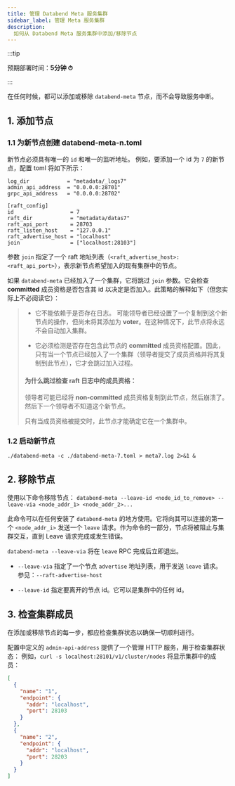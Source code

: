 ```yaml
---
title: 管理 Databend Meta 服务集群
sidebar_label: 管理 Meta 服务集群
description:
  如何从 Databend Meta 服务集群中添加/移除节点
---
```


:::tip

预期部署时间：**5分钟 ⏱**

:::

在任何时候，都可以添加或移除 `databend-meta` 节点，而不会导致服务中断。

## 1. 添加节点

### 1.1 为新节点创建 databend-meta-n.toml

新节点必须具有唯一的 `id` 和唯一的监听地址。
例如，要添加一个 id 为 `7` 的新节点，配置 toml 将如下所示：

```shell title="databend-meta-7.toml"
log_dir            = "metadata/_logs7"
admin_api_address  = "0.0.0.0:28701"
grpc_api_address   = "0.0.0.0:28702"

[raft_config]
id                  = 7
raft_dir            = "metadata/datas7"
raft_api_port       = 28703
raft_listen_host    = "127.0.0.1"
raft_advertise_host = "localhost"
join                = ["localhost:28103"]
```

参数 `join` 指定了一个 raft 地址列表（`<raft_advertise_host>:<raft_api_port>`），表示新节点希望加入的现有集群中的节点。

如果 `databend-meta` 已经加入了一个集群，它将跳过 `join` 参数。它会检查 **committed** 成员资格是否包含其 id 以决定是否加入。此策略的解释如下（但您实际上不必阅读它）：

> - 它不能依赖于是否存在日志。
>   可能领导者已经设置了一个复制到这个新节点的操作，但尚未将其添加为 **voter**。在这种情况下，此节点将永远不会自动加入集群。
>
> - 它必须检测是否存在包含此节点的 **committed** 成员资格配置。因此，只有当一个节点已经加入了一个集群（领导者提交了成员资格并将其复制到此节点），它才会跳过加入过程。
>
> #### 为什么跳过检查 raft 日志中的成员资格：
>
> 领导者可能已经将 **non-committed** 成员资格复制到此节点，然后崩溃了。
> 然后下一个领导者不知道这个新节点。
>
> 只有当成员资格被提交时，此节点才能确定它在一个集群中。

### 1.2 启动新节点

```shell
./databend-meta -c ./databend-meta-7.toml > meta7.log 2>&1 &
```

## 2. 移除节点

使用以下命令移除节点：
`databend-meta --leave-id <node_id_to_remove> --leave-via <node_addr_1> <node_addr_2>...`

此命令可以在任何安装了 `databend-meta` 的地方使用。它将向其可以连接的第一个 `<node_addr_i>` 发送一个 `leave` 请求。作为命令的一部分，节点将被阻止与集群交互，直到 Leave 请求完成或发生错误。

`databend-meta --leave-via` 将在 `leave` RPC 完成后立即退出。

- `--leave-via` 指定了一个节点 `advertise` 地址列表，用于发送 `leave` 请求。
  参见：`--raft-advertise-host`

- `--leave-id` 指定要离开的节点 id。它可以是集群中的任何 id。

## 3. 检查集群成员

在添加或移除节点的每一步，都应检查集群状态以确保一切顺利进行。

配置中定义的 `admin-api-address` 提供了一个管理 HTTP 服务，用于检查集群状态：
例如，`curl -s localhost:28101/v1/cluster/nodes` 将显示集群中的成员：

```json
[
  {
    "name": "1",
    "endpoint": {
      "addr": "localhost",
      "port": 28103
    }
  },
  {
    "name": "2",
    "endpoint": {
      "addr": "localhost",
      "port": 28203
    }
  }
]
```